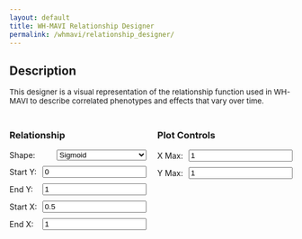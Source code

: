```yaml
---
layout: default
title: WH-MAVI Relationship Designer
permalink: /whmavi/relationship_designer/
---
```


## Description
<div style="font-size: 0.95em;">This designer is a visual representation of the relationship function used in WH-MAVI to describe correlated phenotypes and effects that vary over time.</div>

<script src="https://cdn.jsdelivr.net/npm/chart.js"></script>

<style>

  h3 {
      text-align: left;
  }
  
  #controls {
    margin-top: 20px;
  }
  
  .control-group {
    margin-bottom: 10px;
    display: flex;
    align-items: center;
  }
  
  .control-group label {
    flex: 1;
    margin-right: 10px;
  }
  
  .control-group select {
    flex: 2;
  }
  
  @media (max-width: 768px) {

    h3 {
        text-align: center;
    }
    
      .control-group {
          flex-direction: column;
      }
  
      .control-group label {
          margin-right: 0;
          margin-bottom: 5px;
      }
  
      .control-group input[type="number"],
      .control-group select {
        flex: none;
        width: 95%;
      }
  }  

  .hidden {
    display: none;
  }
</style>

<canvas id="relationshipChart" width="800" height="400"></canvas>

<div id="controls" style="display: flex; justify-content: space-between;">
  <div id="relationship-controls">
    <h3>Relationship</h3>
    <div class="control-group">
      <label for="shape">Shape:</label>
      <select id="shape" onchange="toggleInputs('1')">
        <option value="sigmoid">Sigmoid</option>
        <option value="tradeoff">Trade-off</option>
        <option value="sudden">Sudden</option>
        <option value="linear (model)">Linear (model)</option>
        <option value="linear (descriptive)">Linear (descriptive)</option>
        <option value="acceleratingup">Accelerating (positive)</option>
        <option value="deceleratingup">Decelerating (positive)</option>
        <option value="acceleratingdown">Accelerating (negative)</option>
        <option value="deceleratingdown">Decelerating (negative)</option>
      </select>
    </div>
    <div class="control-group">
      <label for="start-y">Start Y:</label>
      <input type="number" id="start-y-value" value="0" step="0.01">
    </div>
    <div class="control-group">
      <label for="end-y">End Y:</label>
      <input type="number" id="end-y-value" value="1" step="0.01">
    </div>
    <div class="control-group">
      <label for="inflection">Start X:</label>
      <input type="start-x" id="start-x-value" value="0.5" step="0.01">
    </div>
    <div class="control-group">
      <label for="end-x">End X:</label>
      <input type="number" id="end-x-value" value="1" step="0.1">
    </div>
</div>


  <div id="plot-controls">
    <h3>Plot Controls</h3>
    <div class="control-group">
      <label for="xmax">X Max:</label>
      <input type="number" id="xmax" value="1" step="0.1">
    </div>
    <div class="control-group">
      <label for="ymax">Y Max:</label>
      <input type="number" id="ymax" value="1" step="0.1">
    </div>
  </div>
</div>

<script>
  let chart;

  function calculateRelationship(x, shape, start_y, end_y, start_x, end_x) {
    let yValues = [];

    if (shape === "sigmoid") {
      let steepness = 10 / (end_x - start_x);
      let inflection = (start_x + end_x) / 2;
  
      x.forEach(xi => {
          let y = start_y + (end_y - start_y) / (1 + Math.exp(-steepness * (xi - inflection)));
          yValues.push(y);
      });
  }

    return yValues;
  }

  function plotRelationship() {
    const shape = document.getElementById("shape").value;
    const start_y = parseFloat(document.getElementById("start-y-value").value);
    const end_y = parseFloat(document.getElementById("end-y-value").value);
    const start_x = parseFloat(document.getElementById("start-x-value").value);
    const end_x = parseFloat(document.getElementById("end-x-value").value);

    const xmax = parseFloat(document.getElementById("xmax").value);
    const ymax = parseFloat(document.getElementById("ymax").value);

    let x = [];
    for (let i = 0; i <= 100; i += 0.01) {
        x.push(parseFloat(i.toFixed(2)));
    }

    console.log(`shape: ${shape}, start y: ${start_y}, end y: ${end_y}, start x: ${start_x}, end x: ${end_x}`);
    console.log(`xmax: ${xmax}, ymax: ${ymax}`);
    
    const y = calculateRelationship(x, shape, start_y, end_y, start_x, end_x);

    console.log("First 10 values of x:", x.slice(0, 10));
    console.log("First 10 values of y_values:", y.slice(0, 10));
    
    if (!chart) {
      const ctx = document.getElementById("relationshipChart").getContext("2d");
      chart = new Chart(ctx, {
        type: "line",
        data: {
          labels: x,
          datasets: [
            {
              data: y,
              borderColor: "#3498db",
              fill: false,
              pointRadius: 0,
            },
          ],
        },
        options: {
          scales: {
            x: {
              min: 0,
              max: xmax,
              type: "linear",
              position: "bottom",
              title: {
                display: true,
                text: 'Variable 1'
              }
            },
            y: {
              max: ymax,
              title: {
                display: true,
                text: 'Variable 2'
              }
            },
          },
        }
      });
    } else {
      chart.data.labels = x;
      chart.data.datasets[0].data = y;
      chart.options.scales.x.max = xmax;
      chart.options.scales.y.max = ymax;
      chart.update();
    }
  }

  document.querySelectorAll("#controls input, #controls select").forEach((input) => {
    input.addEventListener("input", plotRelationship);
  });

  // Initial plot
  plotRelationship();
</script>
